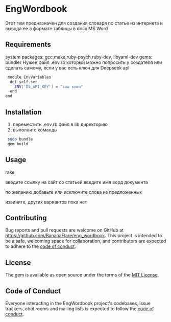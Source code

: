 # EngWordbook
Этот гем предназначен для создания словаря по статье из интернета и вывода ее в формате таблицы в docx MS Word
## Requirements
system packages: gcc,make,ruby-psych,ruby-dev, libyaml-dev
gems: bundler
Нужен файл .env.rb который можно попросить у создателя или сделать самому,
если у вас есть ключ для Deepseek api
```bash
 module EnvVariables
  def self.set
    ENV['DS_API_KEY'] = "ваш ключ"
  end
end
```
## Installation
1. переместить .env.rb файл в lib директорию
2. выполните команды
```bash
 sudo bundle
 gem build
```

## Usage

rake


введите ссылку на сайт со статьей
введите имя ворд документа


по желанию добавьте или исключите слова из предложенных


извините, других вариантов пока нет


## Contributing

Bug reports and pull requests are welcome on GitHub at https://github.com/BananaFlare/eng_wordbook. This project is intended to be a safe, welcoming space for collaboration, and contributors are expected to adhere to the [code of conduct](https://github.com/[USERNAME]/eng_wordbook/blob/master/CODE_OF_CONDUCT.md).

## License

The gem is available as open source under the terms of the [MIT License](https://opensource.org/licenses/MIT).

## Code of Conduct

Everyone interacting in the EngWordbook project's codebases, issue trackers, chat rooms and mailing lists is expected to follow the [code of conduct](https://github.com/[USERNAME]/eng_wordbook/blob/master/CODE_OF_CONDUCT.md).
